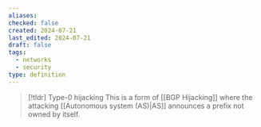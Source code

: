 ```yaml
---
aliases: 
checked: false
created: 2024-07-21
last_edited: 2024-07-21
draft: false
tags:
  - networks
  - security
type: definition
---
```

>[!tldr] Type-0 hijacking
>This is a form of [[BGP Hijacking]] where the attacking [[Autonomous system (AS)|AS]] announces a prefix not owned by itself.

